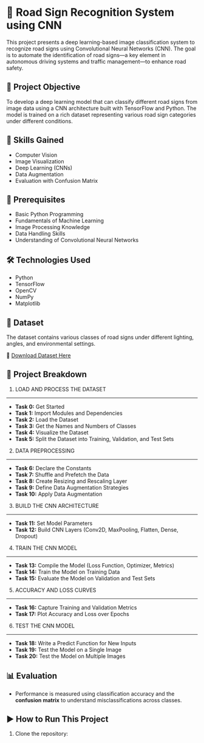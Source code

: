 📘 Road Sign Recognition System using CNN
========================================

This project presents a deep learning-based image classification system to recognize road signs using Convolutional Neural Networks (CNN). The goal is to automate the identification of road signs—a key element in autonomous driving systems and traffic management—to enhance road safety.

🚦 Project Objective
-------------------
To develop a deep learning model that can classify different road signs from image data using a CNN architecture built with TensorFlow and Python. The model is trained on a rich dataset representing various road sign categories under different conditions.

🎯 Skills Gained
---------------
- Computer Vision  
- Image Visualization  
- Deep Learning (CNNs)  
- Data Augmentation  
- Evaluation with Confusion Matrix  

🧠 Prerequisites
----------------
- Basic Python Programming  
- Fundamentals of Machine Learning  
- Image Processing Knowledge  
- Data Handling Skills  
- Understanding of Convolutional Neural Networks  

🛠 Technologies Used
--------------------
- Python  
- TensorFlow  
- OpenCV  
- NumPy  
- Matplotlib  

📂 Dataset
----------
The dataset contains various classes of road signs under different lighting, angles, and environmental settings.

🔗 [Download Dataset Here](https://www.kaggle.com/datasets/surajbhatt/traffic-sign-classification)

📝 Project Breakdown
--------------------

1. LOAD AND PROCESS THE DATASET
-------------------------------
- **Task 0:** Get Started  
- **Task 1:** Import Modules and Dependencies  
- **Task 2:** Load the Dataset  
- **Task 3:** Get the Names and Numbers of Classes  
- **Task 4:** Visualize the Dataset  
- **Task 5:** Split the Dataset into Training, Validation, and Test Sets  

2. DATA PREPROCESSING
---------------------
- **Task 6:** Declare the Constants  
- **Task 7:** Shuffle and Prefetch the Data  
- **Task 8:** Create Resizing and Rescaling Layer  
- **Task 9:** Define Data Augmentation Strategies  
- **Task 10:** Apply Data Augmentation  

3. BUILD THE CNN ARCHITECTURE
-----------------------------
- **Task 11:** Set Model Parameters  
- **Task 12:** Build CNN Layers (Conv2D, MaxPooling, Flatten, Dense, Dropout)  

4. TRAIN THE CNN MODEL
----------------------
- **Task 13:** Compile the Model (Loss Function, Optimizer, Metrics)  
- **Task 14:** Train the Model on Training Data  
- **Task 15:** Evaluate the Model on Validation and Test Sets  

5. ACCURACY AND LOSS CURVES
---------------------------
- **Task 16:** Capture Training and Validation Metrics  
- **Task 17:** Plot Accuracy and Loss over Epochs  

6. TEST THE CNN MODEL
---------------------
- **Task 18:** Write a Predict Function for New Inputs  
- **Task 19:** Test the Model on a Single Image  
- **Task 20:** Test the Model on Multiple Images  

📊 Evaluation
-------------
- Performance is measured using classification accuracy and the **confusion matrix** to understand misclassifications across classes.

▶ How to Run This Project
-------------------------
1. Clone the repository:
